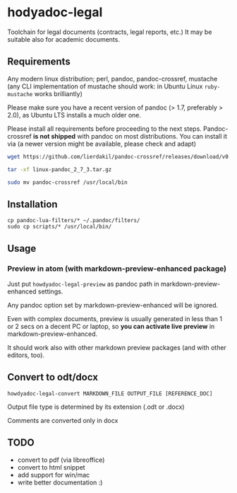 # hodyadoc-legal

Toolchain for legal documents (contracts, legal reports, etc.)
It may be suitable also for academic documents.

## Requirements

Any modern linux distribution; perl, pandoc, pandoc-crossref, mustache (any CLI implementation of mustache should work: in Ubuntu Linux `ruby-mustache` works brilliantly)

Please make sure you have a recent version of pandoc (> 1.7, preferably > 2.0), as Ubuntu LTS installs a much older one.

Please install all requirements before proceeding to the next steps. Pandoc-crossref **is not shipped** with pandoc on most distributions.  You can install it via (a newer version might be available, please check and adapt)

```bash
wget https://github.com/lierdakil/pandoc-crossref/releases/download/v0.3.4.1a/linux-pandoc_2_7_3.tar.gz

tar -xf linux-pandoc_2_7_3.tar.gz

sudo mv pandoc-crossref /usr/local/bin

```

## Installation

```
cp pandoc-lua-filters/* ~/.pandoc/filters/
sudo cp scripts/* /usr/local/bin/
```

## Usage

### Preview in atom (with markdown-preview-enhanced package)

Just put `howdyadoc-legal-preview` as pandoc path in markdown-preview-enhanced settings.

Any pandoc option set by markdown-preview-enhanced will be ignored.

Even with complex documents, preview is usually generated in less than 1 or 2 secs on a decent PC or laptop, so **you can activate live preview** in markdown-preview-enhanced.

It should work also with other markdown preview packages (and with other editors, too).

## Convert to odt/docx

`howdyadoc-legal-convert MARKDOWN_FILE OUTPUT_FILE [REFERENCE_DOC]`

Output file type is determined by its extension (.odt or .docx)

Comments are converted only in docx

## TODO

- convert to pdf (via libreoffice)
- convert to html snippet
- add support for win/mac
- write better documentation :)
